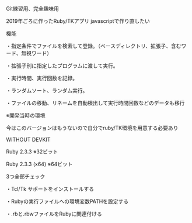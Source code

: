 Git練習用、完全趣味用

2019年ごろに作ったRuby/TKアプリ
javascriptで作り直したい

機能

・指定条件でファイルを検索して登録。（ベースディレクトリ、拡張子、含むワード、無視ワード）

・拡張子別に指定したプログラムに渡して実行。

・実行時間、実行回数を記録。

・ランダムソート、ランダム実行。

・ファイルの移動、リネームを自動検出して実行時間回数などのデータも移行


※開発当時の環境

今はこのバージョンはもうないので自分でruby/TK環境を用意する必要あり

WITHOUT DEVKIT

Ruby 2.3.3 ※32ビット

Ruby 2.3.3 (x64) ※64ビット


3つ全部チェック

・Tcl/Tk サポートをインストールする

・Rubyの実行ファイルへの環境変数PATHを設定する

・.rbと.rbwファイルをRubyに関連付ける
